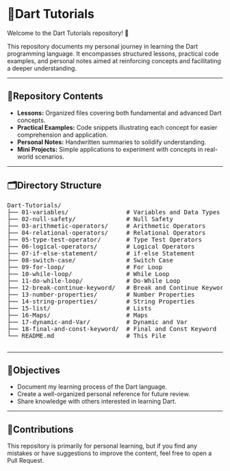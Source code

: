<!DOCTYPE html>
<html lang="en">
<head>
  <meta charset="UTF-8">

</head>
<body>

  <h1><span class="emoji">📘</span>Dart Tutorials</h1>
  <p>Welcome to the Dart Tutorials repository! <span class="emoji">🎯</span></p>

  <p>This repository documents my personal journey in learning the Dart programming language. It encompasses structured lessons, practical code examples, and personal notes aimed at reinforcing concepts and facilitating a deeper understanding.</p>

  <hr>

  <div class="section">
    <h2><span class="emoji">🧭</span>Repository Contents</h2>
    <ul>
      <li><strong>Lessons:</strong> Organized files covering both fundamental and advanced Dart concepts.</li>
      <li><strong>Practical Examples:</strong> Code snippets illustrating each concept for easier comprehension and application.</li>
      <li><strong>Personal Notes:</strong> Handwritten summaries to solidify understanding.</li>
      <li><strong>Mini Projects:</strong> Simple applications to experiment with concepts in real-world scenarios.</li>
    </ul>
  </div>

  <hr>

  <div class="section">
    <h2><span class="emoji">🗂️</span>Directory Structure</h2>
    <pre>
Dart-Tutorials/
├── 01-variables/                # Variables and Data Types
├── 02-null-safety/              # Null Safety
├── 03-arithmetic-operators/     # Arithmetic Operators
├── 04-relational-operators/     # Relational Operators
├── 05-type-test-operator/       # Type Test Operators
├── 06-logical-operators/        # Logical Operators
├── 07-if-else-statement/        # if-else Statement      
├── 08-switch-case/              # Switch Case
├── 09-for-loop/                 # For Loop
├── 10-while-loop/               # While Loop
├── 11-do-while-loop/            # Do-While Loop
├── 12-break-continue-keyword/   # Break and Continue Keywords
├── 13-number-properties/        # Number Properties
├── 14-string-properties/        # String Properties
├── 15-list/                     # Lists
├── 16-Maps/                     # Maps
├── 17-dynamic-and-Var/          # Dynamic and Var
├── 18-final-and-const-keyword/  # Final and Const Keyword
└── README.md                    # This File
    </pre>
  </div>

  <hr>

  <div class="section">
    <h2><span class="emoji">🎯</span>Objectives</h2>
    <ul>
      <li>Document my learning process of the Dart language.</li>
      <li>Create a well-organized personal reference for future review.</li>
      <li>Share knowledge with others interested in learning Dart.</li>
    </ul>
  </div>

  <hr>

  <div class="section">
    <h2><span class="emoji">🤝</span>Contributions</h2>
    <p>This repository is primarily for personal learning, but if you find any mistakes or have suggestions to improve the content, feel free to open a Pull Request.</p>
  </div>

</body>
</html>
